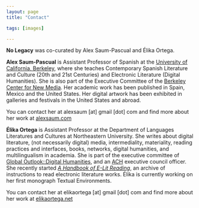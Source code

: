 ```yaml
---
layout: page
title: "Contact"

tags: [images]

---
```



**No Legacy** was co-curated by Alex Saum-Pascual and Élika Ortega.

**Alex Saum-Pascual** is Assistant Professor of Spanish at the [University of California, Berkeley](http://spanish-portuguese.berkeley.edu/people/alexandra-saum-pascual/), where she teaches Contemporary Spanish Literature and Culture (20th and 21st Centuries) and Electronic Literature (Digital Humanities). She is also part of the Executive Committee of the [Berkeley Center for New Media](http://bcnm.berkeley.edu/). Her academic work has been published in Spain, Mexico and the United States. Her digital artwork has been exhibited in galleries and festivals in the United States and abroad.

You can contact her at alexsaum [at] gmail [dot] com and find more about her work at [alexsaum.com](http://www.alexsaum.com)

**Élika Ortega** is Assistant Professor at the Department of Languages Literatures and Cultures at Northeastern University. She writes about digital literature, (not necessarily digital) media, intermediality, materiality, reading practices and interfaces, books, networks, digital humanities, and multilingualism in academia. She is part of the executive committee of [Global Outlook::Digital Humanities](http://www.globaloutlookdh.org/), and an [ACH](http://ach.org/) executive council officer. She recently started [*A Handbook of E-Lit Reading*](http://elitreadinginstructions.tumblr.com/), an archive of instructions to read electronic literature works. Élika is currently working on her first monograph Textual Environments.

You can contact her at elikaortega [at] gmail [dot] com and find more about her work at [elikaortega.net](http://www.elikaortega.net)
